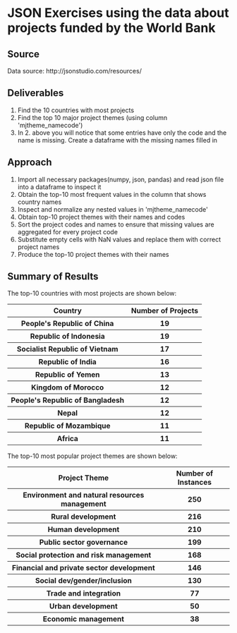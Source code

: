 <h1>JSON Exercises using the data about projects funded by the World Bank</h1>
<h2>Source</h2>
<p>Data source: http://jsonstudio.com/resources/</p>
<h2>Deliverables</h2>
<ol>
  <li>Find the 10 countries with most projects</li>
  <li>Find the top 10 major project themes (using column 'mjtheme_namecode')</li>
  <li>In 2. above you will notice that some entries have only the code and the name is missing. Create a dataframe with the missing names filled in</li>
</ol>
<h2>Approach</h2>
<ol>
  <li>Import all necessary packages(numpy, json, pandas) and read json file into a dataframe to inspect it</li>
  <li>Obtain the top-10 most frequent values in the column that shows country names</li>
  <li>Inspect and normalize any nested values in 'mjtheme_namecode'</li>
  <li>Obtain top-10 project themes with their names and codes</li>
  <li>Sort the project codes and names to ensure that missing values are aggregated for every project code</li>
  <li>Substitute empty cells with NaN values and replace them with correct project names</li>
  <li>Produce the top-10 project themes with their names</li>
</ol>
<h2>Summary of Results</h2>
<p> The top-10 countries with most projects are shown below: </p>
<table>
  <tr>
    <th>Country</th>
    <th>Number of Projects</th>
  </tr>
   <tr>
    <th>People's Republic of China </th>
    <th>19</th>
  </tr>
   <tr>
    <th>Republic of Indonesia </th>
    <th>19</th>
  </tr>
   <tr>
    <th>Socialist Republic of Vietnam</th>
    <th>17</th>
  </tr>
   <tr>
    <th>Republic of India</th>
    <th>16</th>
  </tr>
  <tr>
    <th>Republic of Yemen</th>
    <th>13</th>
  </tr>
  <tr>
    <th>Kingdom of Morocco </th>
    <th>12</th>
  </tr>
  <tr>
    <th>People's Republic of Bangladesh</th>
    <th>12</th>
  </tr>
  <tr>
    <th>Nepal</th>
    <th>12</th>
  </tr>
  <tr>
    <th>Republic of Mozambique</th>
    <th>11</th>
  </tr>
   <tr>
    <th>Africa</th>
    <th>11</th>
  </tr>
</table>
<p>The top-10 most popular project themes are shown below: </p>
<table>
  <tr>
    <th>Project Theme</th>
    <th>Number of Instances</th>
  </tr>
   <tr>
    <th>Environment and natural resources management</th>
    <th>250</th>
  </tr>
   <tr>
    <th>Rural development </th>
    <th>216</th>
  </tr>
   <tr>
    <th>Human development </th>
    <th>210</th>
  </tr>
   <tr>
    <th>Public sector governance</th>
    <th>199</th>
  </tr>
  <tr>
    <th>Social protection and risk management</th>
    <th>168</th>
  </tr>
  <tr>
    <th>Financial and private sector development </th>
    <th>146</th>
  </tr>
  <tr>
    <th>Social dev/gender/inclusion</th>
    <th>130</th>
  </tr>
  <tr>
    <th>Trade and integration </th>
    <th>77</th>
  </tr>
  <tr>
    <th>Urban development</th>
    <th>50</th>
  </tr>
   <tr>
    <th>Economic management</th>
    <th>38</th>
  </tr>
</table>
